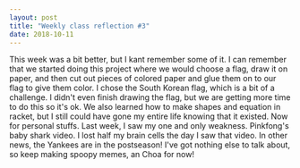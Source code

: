 ```yaml
---
layout: post
title: "Weekly class reflection #3"
date: 2018-10-11
---
```


This week was a bit better, but I kant remember some of it. I can remember that we started doing this project where we would choose a flag, draw it on paper, and then cut out pieces of colored paper and glue them on to our flag to give them color. I chose the South Korean flag, which is a bit of a challenge. I didn't even finish drawing the flag, but we are getting more time to do this so it's ok. We also learned how to make shapes and equation in racket, but I still could have gone my entire life knowing that it existed. Now for personal stuffs. Last week, I saw my one and only weakness. Pinkfong's baby shark video. I lost half my brain cells the day I saw that video. In other news, the Yankees are in the postseason! I've got nothing else to talk about, so keep making spoopy memes, an Choa for now!

